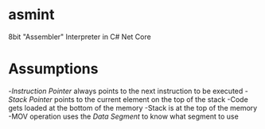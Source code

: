 # asmint
8bit "Assembler" Interpreter in C# Net Core

# Assumptions
-*Instruction Pointer* always points to the next instruction to be executed
-*Stack Pointer* points to the current element on the top of the stack
-Code gets loaded at the bottom of the memory
-Stack is at the top of the memory
-MOV operation uses the *Data Segment* to know what segment to use